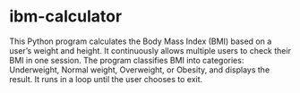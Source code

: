 # ibm-calculator
This Python program calculates the Body Mass Index (BMI) based on a user’s weight and height. It continuously allows multiple users to check their BMI in one session. The program classifies BMI into categories: Underweight, Normal weight, Overweight, or Obesity, and displays the result. It runs in a loop until the user chooses to exit.
